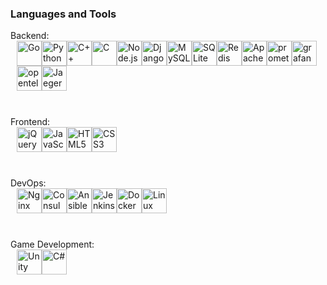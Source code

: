 
### Languages and Tools

Backend:
<div style="display: flex; flex-wrap: wrap; margin: 10px; margin-top: -14px;">
  <img title="Go" src="https://cdn.jsdelivr.net/gh/devicons/devicon@latest/icons/go/go-original.svg" width="40" height="40" />
  <img title="Python" src="https://cdn.jsdelivr.net/gh/devicons/devicon@latest/icons/python/python-original.svg" width="40" height="40" />
  <img title="C++" src="https://cdn.jsdelivr.net/gh/devicons/devicon@latest/icons/cplusplus/cplusplus-original.svg" width="40" height="40" />
  <img title="C" src="https://cdn.jsdelivr.net/gh/devicons/devicon@latest/icons/c/c-original.svg" width="40" height="40" />
  <img title="Node.js" src="https://cdn.jsdelivr.net/gh/devicons/devicon@latest/icons/nodejs/nodejs-original.svg" width="40" height="40" />
  <img title="Django" src="https://cdn.jsdelivr.net/gh/devicons/devicon@latest/icons/django/django-plain.svg" width="40" height="40" />
  <img title="MySQL" src="https://cdn.jsdelivr.net/gh/devicons/devicon@latest/icons/mysql/mysql-original.svg" width="40" height="40" />
  <img title="SQLite" src="https://cdn.jsdelivr.net/gh/devicons/devicon@latest/icons/sqlite/sqlite-original.svg" width="40" height="40" />
  <img title="Redis" src="https://cdn.jsdelivr.net/gh/devicons/devicon@latest/icons/redis/redis-original.svg" width="40" height="40" />
  <img title="Apache Kafka" src="https://cdn.jsdelivr.net/gh/devicons/devicon@latest/icons/apachekafka/apachekafka-original.svg" width="40" height="40" />
  <img title="prometheus" src="https://cdn.jsdelivr.net/gh/devicons/devicon@latest/icons/prometheus/prometheus-original.svg" width="40" height="40" />
  <img title="grafana" src="https://cdn.jsdelivr.net/gh/devicons/devicon@latest/icons/grafana/grafana-original.svg" width="40" height="40" />
  <img title="opentelemetry" src="https://cdn.jsdelivr.net/gh/devicons/devicon@latest/icons/opentelemetry/opentelemetry-original.svg" width="40" height="40" />
  <img title="Jaeger" src="https://cdn.jsdelivr.net/gh/devicons/devicon@latest/icons/jaegertracing/jaegertracing-original.svg" width="40" height="40" />
</div>
<br>

Frontend:
<div style="display: flex; flex-wrap: wrap; margin: 10px; margin-top: -14px;">
  <img title="jQuery" src="https://cdn.jsdelivr.net/gh/devicons/devicon@latest/icons/jquery/jquery-original.svg" width="40" height="40" />
  <img title="JavaScript" src="https://cdn.jsdelivr.net/gh/devicons/devicon@latest/icons/javascript/javascript-original.svg" width="40" height="40" />
  <img title="HTML5" src="https://cdn.jsdelivr.net/gh/devicons/devicon@latest/icons/html5/html5-original.svg" width="40" height="40" />
  <img title="CSS3" src="https://cdn.jsdelivr.net/gh/devicons/devicon@latest/icons/css3/css3-original.svg" width="40" height="40" />
</div>
<br>

DevOps:
<div style="display: flex; flex-wrap: wrap; margin: 10px; margin-top: -14px;">
  <img title="Nginx" src="https://cdn.jsdelivr.net/gh/devicons/devicon@latest/icons/nginx/nginx-original.svg" width="40" height="40" />
  <img title="Consul" src="https://cdn.jsdelivr.net/gh/devicons/devicon@latest/icons/consul/consul-original.svg" width="40" height="40" />
  <img title="Ansible" src="https://cdn.jsdelivr.net/gh/devicons/devicon@latest/icons/ansible/ansible-original.svg" width="40" height="40" />
  <img title="Jenkins" src="https://cdn.jsdelivr.net/gh/devicons/devicon@latest/icons/jenkins/jenkins-original.svg" width="40" height="40" />
  <img title="Docker" src="https://cdn.jsdelivr.net/gh/devicons/devicon@latest/icons/docker/docker-original.svg" width="40" height="40" />
  <img title="Linux" src="https://cdn.jsdelivr.net/gh/devicons/devicon@latest/icons/linux/linux-original.svg" width="40" height="40" />
</div>
<br>

Game Development:
<div style="display: flex; flex-wrap: wrap; margin: 10px; margin-top: -14px;">
  <img title="Unity" src="https://cdn.jsdelivr.net/gh/devicons/devicon@latest/icons/unity/unity-original.svg" width="40" height="40" />
  <img title="C#" src="https://cdn.jsdelivr.net/gh/devicons/devicon@latest/icons/csharp/csharp-original.svg" width="40" height="40" />
</div>

